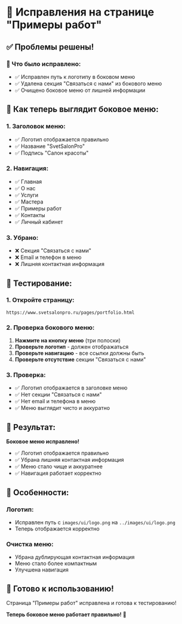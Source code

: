 # 🎯 Исправления на странице "Примеры работ"

## ✅ **Проблемы решены!**

### **🔧 Что было исправлено:**
- ✅ Исправлен путь к логотипу в боковом меню
- ✅ Удалена секция "Связаться с нами" из бокового меню
- ✅ Очищено боковое меню от лишней информации

## 🚀 **Как теперь выглядит боковое меню:**

### **1. Заголовок меню:**
- ✅ Логотип отображается правильно
- ✅ Название "SvetSalonPro"
- ✅ Подпись "Салон красоты"

### **2. Навигация:**
- ✅ Главная
- ✅ О нас
- ✅ Услуги
- ✅ Мастера
- ✅ Примеры работ
- ✅ Контакты
- ✅ Личный кабинет

### **3. Убрано:**
- ❌ Секция "Связаться с нами"
- ❌ Email и телефон в меню
- ❌ Лишняя контактная информация

## 🎯 **Тестирование:**

### **1. Откройте страницу:**
```
https://www.svetsalonpro.ru/pages/portfolio.html
```

### **2. Проверка бокового меню:**
1. **Нажмите на кнопку меню** (три полоски)
2. **Проверьте логотип** - должен отображаться
3. **Проверьте навигацию** - все ссылки должны быть
4. **Проверьте отсутствие** секции "Связаться с нами"

### **3. Проверка:**
- ✅ Логотип отображается в заголовке меню
- ✅ Нет секции "Связаться с нами"
- ✅ Нет email и телефона в меню
- ✅ Меню выглядит чисто и аккуратно

## 🎉 **Результат:**

**Боковое меню исправлено!**

- ✅ Логотип отображается правильно
- ✅ Убрана лишняя контактная информация
- ✅ Меню стало чище и аккуратнее
- ✅ Навигация работает корректно

## 📝 **Особенности:**

### **Логотип:**
- Исправлен путь с `images/ui/logo.png` на `../images/ui/logo.png`
- Теперь отображается корректно

### **Очистка меню:**
- Убрана дублирующая контактная информация
- Меню стало более компактным
- Улучшена навигация

## 🚀 **Готово к использованию!**

Страница "Примеры работ" исправлена и готова к тестированию!

**Теперь боковое меню работает правильно!** 🎉
